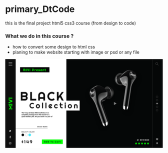 # primary_DtCode
this is the final project html5 css3 course (from design to code)

### What we do in this course ?

- how to convert some design to html css 
- planing to make website starting with image or psd or any file 



![](https://raw.githubusercontent.com/udc2020/final_design_to_code/main/Mivi.png)
